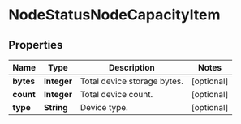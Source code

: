 
# NodeStatusNodeCapacityItem

## Properties
Name | Type | Description | Notes
------------ | ------------- | ------------- | -------------
**bytes** | **Integer** | Total device storage bytes. |  [optional]
**count** | **Integer** | Total device count. |  [optional]
**type** | **String** | Device type. |  [optional]




